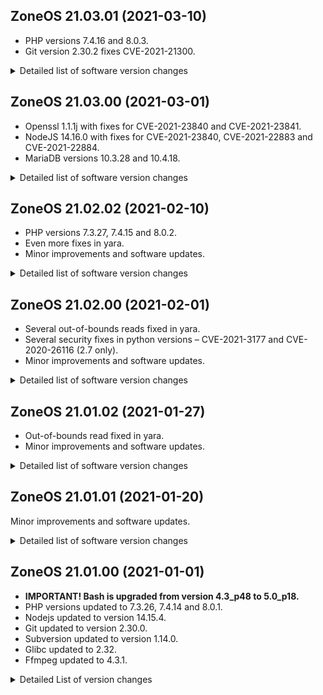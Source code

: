 ## ZoneOS 21.03.01 (2021-03-10)

  * PHP versions 7.4.16 and 8.0.3.
  * Git version 2.30.2 fixes CVE-2021-21300.

<details>
  <summary>Detailed list of software version changes</summary>

  ### Changes

  * dev-lang/php 7.4.15 -> 7.4.16
  * dev-lang/php 8.0.2 -> 8.0.3
  * dev-vcs/git 2.30.1 -> 2.30.2
  * media-gfx/imagemagick 7.0.11.1 -> 7.0.11.3
  * net-dns/bind-tools 9.16.7 -> 9.16.12
  * sys-kernel/zoneos-kernel 4.19.177 -> 4.19.179
</details>

## ZoneOS 21.03.00 (2021-03-01)

  * Openssl 1.1.1j with fixes for CVE-2021-23840 and CVE-2021-23841.
  * NodeJS 14.16.0 with fixes for CVE-2021-23840, CVE-2021-22883 and CVE-2021-22884.
  * MariaDB versions 10.3.28 and 10.4.18.

<details>
  <summary>Detailed list of software version changes</summary>

  ### Changes

  * dev-db/mariadb 10.3.27 -> 10.3.28
  * dev-db/mariadb 10.4.17 -> 10.4.18
  * dev-libs/openssl 1.1.1i -> 1.1.1j
  * dev-php/pecl-xdebug 3.0.2 -> 3.0.3
  * media-gfx/imagemagick 7.0.10.61 -> 7.0.11.1
  * net-libs/nodejs 14.15.5 -> 14.16.0
  * sys-kernel/zoneos-kernel 4.19.175 -> 4.19.177
</details>

## ZoneOS 21.02.02 (2021-02-10)

  * PHP versions 7.3.27, 7.4.15 and 8.0.2.
  * Even more fixes in yara.
  * Minor improvements and software updates.

<details>
  <summary>Detailed list of software version changes</summary>

  ### Changes

  * app-antivirus/clamav 0.103.0-r2 -> 0.103.1
  * app-forensics/yara 4.0.4 -> 4.0.5
  * dev-lang/php 7.3.26 -> 7.3.27
  * dev-lang/php 7.4.14 -> 7.4.15
  * dev-lang/php 8.0.1 -> 8.0.2
  * dev-php/blackfire 1.49.0 -> 1.49.1
  * dev-php/pecl-redis 5.3.2 -> 5.3.3
  * dev-vcs/git 2.30.0 -> 2.30.1
  * net-libs/nodejs 14.15.4 -> 14.15.5
  * sys-kernel/zoneos-kernel 4.19.172 -> 4.19.175
</details>

## ZoneOS 21.02.00 (2021-02-01)

  * Several out-of-bounds reads fixed in yara.
  * Several security fixes in python versions – CVE-2021-3177 and CVE-2020-26116 (2.7 only).
  * Minor improvements and software updates.

<details>
  <summary>Detailed list of software version changes</summary>

  ### Changes

  * app-forensics/yara 4.0.3 -> 4.0.4
  * dev-lang/python 2.7.18-r5 -> 2.7.18-r6
  * dev-lang/python 3.6.12-r1 -> 3.6.12-r2
  * dev-lang/python 3.8.6-r1 -> 3.8.7-r1
  * media-gfx/imagemagick 7.0.10.60 -> 7.0.10.61
  * sys-kernel/zoneos-kernel 4.19.170 -> 4.19.172

  ### Added

  * dev-libs/cjose 0.6.1
  * www-apache/mod_auth_openidc 2.4.5
</details>

## ZoneOS 21.01.02 (2021-01-27)

  * Out-of-bounds read fixed in yara.
  * Minor improvements and software updates.

<details>
  <summary>Detailed list of software version changes</summary>

  ### Changes

  * app-forensics/yara 4.0.2-r1 -> 4.0.3
  * dev-php/blackfire 1.48.1 -> 1.49.0
  * dev-php/newrelic 9.15.0.293 -> 9.16.0.295
  * media-gfx/imagemagick 7.0.10.58 -> 7.0.10.60
  * sys-kernel/zoneos-kernel 4.19.168 -> 4.19.170
</details>

## ZoneOS 21.01.01 (2021-01-20)

Minor improvements and software updates.

<details>
  <summary>Detailed list of software version changes</summary>

  ### Changes

  * media-gfx/imagemagick 7.0.10.56 -> 7.0.10.58
  * sys-kernel/zoneos-kernel 4.19.165 -> 4.19.168
</details>

## ZoneOS 21.01.00 (2021-01-01)

- **IMPORTANT! Bash is upgraded from version 4.3_p48 to 5.0_p18.**
- PHP versions updated to 7.3.26, 7.4.14 and 8.0.1.
- Nodejs updated to version 14.15.4.
- Git updated to version 2.30.0.
- Subversion updated to version 1.14.0.
- Glibc updated to 2.32.
- Ffmpeg updated to 4.3.1.

<details>
  <summary>Detailed List of version changes</summary>

  ### Changes

  * app-antivirus/clamav 0.102.4-r1 -> 0.103.0-r2
  * app-arch/lz4 1.9.2 -> 1.9.3
  * app-arch/tar 1.32 -> 1.32-r1
  * app-arch/zstd 1.4.4-r4 -> 1.4.5
  * app-crypt/pinentry 1.1.0-r2 -> 1.1.0-r3
  * app-editors/nano 4.9.3 -> 5.3-r1
  * app-forensics/yara 4.0.2 -> 4.0.2-r1
  * app-misc/mc 4.8.24 -> 4.8.25-r1
  * app-shells/bash 4.3_p48-r2 -> 5.0_p18
  * app-text/ghostscript-gpl 9.52-r1 -> 9.53.3-r4
  * app-text/poppler 0.90.1 -> 20.11.0
  * app-text/poppler-data 0.4.9 -> 0.4.10
  * app-text/qpdf 9.0.2 -> 10.0.4
  * dev-db/mariadb-connector-c 3.1.10 -> 3.1.11
  * dev-db/postgresql 12.4 -> 12.5
  * dev-db/unixODBC 2.3.5-r1 -> 2.3.9
  * dev-lang/luajit 2.0.5-r2 -> 2.0.5-r3
  * dev-lang/php 7.3.25 -> 7.3.26
  * dev-lang/php 7.4.13 -> 7.4.14
  * dev-lang/php 8.0.0 -> 8.0.1
  * dev-lang/python 2.7.18-r4 -> 2.7.18-r5
  * dev-lang/python 3.6.12 -> 3.6.12-r1
  * dev-lang/python 3.8.5 -> 3.8.6-r1
  * dev-libs/boost 1.72.0-r2 -> 1.74.0-r1
  * dev-libs/expat 2.2.8 -> 2.2.10
  * dev-libs/jansson 2.13.1 -> 2.13.1-r1
  * dev-libs/libev 4.31 -> 4.33
  * dev-libs/libgit2 1.0.1-r1 -> 1.1.0-r2
  * dev-libs/libusb 1.0.21-r1 -> 1.0.23-r1
  * dev-libs/libverto 0.2.5-r1 -> 0.3.1-r1
  * dev-libs/libxml2 2.9.10-r3 -> 2.9.10-r4
  * dev-libs/libxslt 1.1.34 -> 1.1.34-r1
  * dev-libs/lzo 2.09 -> 2.10
  * dev-libs/oniguruma 6.9.4 -> 6.9.6-r1
  * dev-libs/protobuf 3.12.4 -> 3.13.0
  * dev-php/blackfire 1.46.3 -> 1.48.1
  * dev-php/newrelic 9.14.0.290 -> 9.15.0.293
  * dev-php/pecl-xdebug 3.0.1 -> 3.0.2
  * dev-vcs/git 2.29.2 -> 2.30.0
  * dev-vcs/subversion 1.12.2 -> 1.14.0-r1
  * mail-mta/postfix 3.3.14 -> 3.3.15
  * media-gfx/imagemagick 7.0.10.48 -> 7.0.10.56
  * media-gfx/pngquant 2.12.5 -> 2.13.1
  * media-libs/fontconfig 2.13.0-r4 -> 2.13.1-r2
  * media-libs/jbig2dec 0.18 -> 0.19
  * media-libs/libjpeg-turbo 2.0.5-r2 -> 2.0.6
  * media-libs/mesa 20.1.10 -> 20.2.4
  * media-libs/openjpeg 2.3.1-r1 -> 2.4.0
  * media-libs/opus 1.3 -> 1.3.1-r1
  * media-libs/x264 0.0.20190214 -> 0.0.20190903-r1
  * media-video/ffmpeg 4.2.4 -> 4.3.1
  * net-libs/libtirpc 1.0.2-r1 -> 1.2.6
  * net-libs/nodejs 14.15.1 -> 14.15.4
  * net-misc/memcached 1.6.8 -> 1.6.9
  * net-nds/openldap 2.4.46 -> 2.4.56
  * sys-apps/diffutils 3.7 -> 3.7-r1
  * sys-apps/gawk 5.0.1 -> 5.1.0
  * sys-apps/sed 4.7 -> 4.8
  * sys-devel/make 4.2.1-r4 -> 4.3
  * sys-kernel/zoneos-kernel 4.19.163 -> 4.19.165
  * sys-libs/db 5.3.28-r2 -> 5.3.28-r4
  * sys-libs/gdbm 1.13-r2 -> 1.18.1-r1
  * sys-libs/glibc 2.30-r8 -> 2.32-r3
  * sys-process/htop 2.2.0 -> 3.0.2
  * x11-libs/gdk-pixbuf 2.38.1-r1 -> 2.42.2
  * x11-libs/libX11 1.6.12 -> 1.7.0
  * x11-libs/libXau 1.0.8-r1 -> 1.0.9-r1
  * x11-libs/libXdmcp 1.1.2-r2 -> 1.1.3
  * x11-libs/libXext 1.3.3-r1 -> 1.3.4
  * x11-libs/libXtst 1.2.3-r1 -> 1.2.3-r2
  * x11-libs/libdrm 2.4.102 -> 2.4.103
  * x11-libs/libxshmfence 1.3-r1 -> 1.3-r2

  ### Added

  * app-arch/p7zip 16.02-r4
  * dev-libs/tomsfastmath 0.13.1
  * media-libs/dav1d 0.8.0
  * net-libs/gnutls 3.6.15
  * www-apache/modsec-sdbm-util 20181217

  ### Removed

  * dev-php/pecl-redis 3.1.6
</details>
